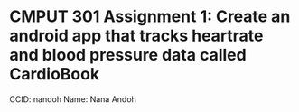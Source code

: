 # CMPUT 301 Assignment 1: Create an android app that tracks heartrate and blood pressure data called CardioBook
CCID: nandoh
Name: Nana Andoh
